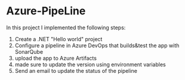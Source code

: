 # Azure-PipeLine
In this project I implemented the following steps:
1. Create a .NET "Hello world" project
2. Configure a pipeline in Azure DevOps that builds&test the app with SonarQube
3. upload the app to Azure Artifacts
4. made sure to update the version using environment variables
5. Send an email to update the status of the pipeline

